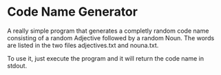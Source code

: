 # Code Name Generator

A really simple program that generates a completly random code name consisting of a random Adjective followed by a random Noun. The words are listed in the two files adjectives.txt and nouna.txt.

To use it, just execute the program and it will return the code name in stdout.
